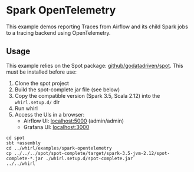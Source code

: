 # Spark OpenTelemetry

This example demos reporting Traces from Airflow and its child Spark jobs to a
tracing backend using OpenTelemetry.

## Usage

This example relies on the Spot package: [github/godatadriven/spot][spot]. This
must be installed before use:

1. Clone the spot project
2. Build the spot-complete jar file (see below)
3. Copy the compatible version (Spark 3.5, Scala 2.12) into the `whirl.setup.d/` dir
4. Run whirl
5. Access the UIs in a browser:
    - Airflow UI: [localhost:5000](http://localhost:5000/) (admin/admin)
    - Grafana UI: [localhost:3000](http://localhost:3000/)

```shell
cd spot
sbt +assembly
cd ../whirl/examples/spark-opentelemetry
cp ../../../spot/spot-complete/target/spark-3.5-jvm-2.12/spot-complete-*.jar ./whirl.setup.d/spot-complete.jar`
../../whirl
```

[spot]: https://github.com/godatadriven/spot/
